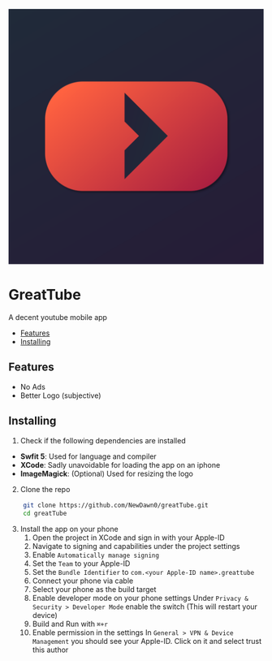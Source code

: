 ![icon.png](./icon.png)

# GreatTube

A decent youtube mobile app

<!-- vim-markdown-toc GFM -->

* [Features](#features)
* [Installing](#installing)

<!-- vim-markdown-toc -->

## Features

- No Ads
- Better Logo (subjective)

## Installing

1. Check if the following dependencies are installed

- **Swfit 5**: Used for language and compiler
- **XCode**: Sadly unavoidable for loading the app on an iphone
- **ImageMagick**: (Optional) Used for resizing the logo

2. Clone the repo

```bash
    git clone https://github.com/NewDawn0/greatTube.git
    cd greatTube

```

3. Install the app on your phone
   1. Open the project in XCode and sign in with your Apple-ID
   2. Navigate to signing and capabilities under the project settings
   3. Enable `Automatically manage signing`
   4. Set the `Team` to your Apple-ID
   5. Set the `Bundle Identifier` to `com.<your Apple-ID name>.greattube`
   6. Connect your phone via cable
   7. Select your phone as the build target
   8. Enable developer mode on your phone settings
      Under `Privacy & Security > Developer Mode` enable the switch (This will restart your device)
   9. Build and Run with `⌘+r`
   10. Enable permission in the settings
       In `General > VPN & Device Management` you should see your Apple-ID.
       Click on it and select trust this author
